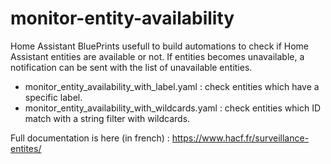 # monitor-entity-availability
Home Assistant BluePrints usefull to build automations to check if Home Assistant entities are available or not.
If entities becomes unavailable, a notification can be sent with the list of unavailable entities.

- monitor_entity_availability_with_label.yaml : check entities which have a specific label.
- monitor_entity_availability_with_wildcards.yaml : check entities which ID match with a string filter with wildcards.

Full documentation is here (in french) : https://www.hacf.fr/surveillance-entites/